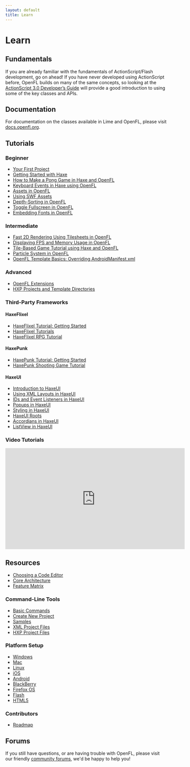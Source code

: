 ```yaml
---
layout: default
title: Learn
---
```


# Learn

## Fundamentals

If you are already familiar with the fundamentals of ActionScript/Flash development, go on ahead! If you have never developed using ActionScript before, OpenFL builds on many of the same concepts, so looking at the <a href="http://help.adobe.com/en_US/as3/dev/index.html" target="_blank">ActionScript 3.0 Developer’s Guide</a> will provide a good introduction to using some of the key classes and APIs.

## Documentation

For documentation on the classes available in Lime and OpenFL, please visit <a href="http://docs.openfl.org" target="_blank">docs.openfl.org</a>.

## Tutorials

<style>.glyphicon-new-window { color: #DDD; }</style>

### Beginner

 * [Your First Project](/learn/tutorials/your-first-project/)
 * <span class="glyphicon glyphicon-new-window"></span> <a href="http://haxecoder.com/post.php?id=9" target="_blank">Getting Started with Haxe</a>
 * <span class="glyphicon glyphicon-new-window"></span> <a href="http://haxecoder.com/post.php?id=14" target="_blank">How to Make a Pong Game in Haxe and OpenFL</a>
 * <span class="glyphicon glyphicon-new-window"></span> <a href="http://haxecoder.com/post.php?id=19" target="_blank">Keyboard Events in Haxe using OpenFL</a>
 * <span class="glyphicon glyphicon-new-window"></span> <a href="http://haxecoder.com/post.php?id=20" target="_blank">Assets in OpenFL</a>
 * [Using SWF Assets](/learn/tutorials/using-swf-assets/)
 * <span class="glyphicon glyphicon-new-window"></span> <a href="http://haxecoder.com/post.php?id=66" target="_blank">Depth-Sorting in OpenFL</a>
 * <span class="glyphicon glyphicon-new-window"></span> <a href="http://haxecoder.com/post.php?id=67" target="_blank">Toggle Fullscreen in OpenFL</a>
 * <span class="glyphicon glyphicon-new-window"></span> <a href="http://haxecoder.com/post.php?id=69" target="_blank">Embedding Fonts in OpenFL</a>

### Intermediate

 * <span class="glyphicon glyphicon-new-window"></span> <a href="http://haxecoder.com/post.php?id=21" target="_blank">Fast 2D Rendering Using Tilesheets in OpenFL</a>
 * <span class="glyphicon glyphicon-new-window"></span> <a href="http://haxecoder.com/post.php?id=24" target="_blank">Displaying FPS and Memory Usage in OpenFL</a>
 * <span class="glyphicon glyphicon-new-window"></span> <a href="http://haxecoder.com/post.php?id=25" target="_blank">Tile-Based Game Tutorial using Haxe and OpenFL</a>
 * <span class="glyphicon glyphicon-new-window"></span> <a href="http://haxecoder.com/post.php?id=68" target="_blank">Particle System in OpenFL</a>
 * <span class="glyphicon glyphicon-new-window"></span> <a href="http://player03.com/2014/08/14/template-basics/" target="_blank">OpenFL Template Basics: Overriding AndroidManifest.xml</a>

### Advanced

 * <span class="glyphicon glyphicon-new-window"></span> <a href="http://player03.com/2014/08/09/openfl-extensions/" target="_blank">OpenFL Extensions</a>
 * <span class="glyphicon glyphicon-new-window"></span> <a href="http://player03.com/2014/08/24/hxp/" target="_blank">HXP Projects and Template Directories</a>

### Third-Party Frameworks

#### HaxeFlixel

 * <span class="glyphicon glyphicon-new-window"></span> <a href="http://haxecoder.com/post.php?id=44" target="_blank">HaxeFlixel Tutorial: Getting Started</a>
 * <span class="glyphicon glyphicon-new-window"></span> <a href="http://haxeflixel.com/documentation/tutorials/" target="_blank">HaxeFlixel Tutorials</a>
 * <span class="glyphicon glyphicon-new-window"></span> <a href="http://haxecoder.com/post.php?id=45" target="_blank">HaxeFlixel RPG Tutorial</a>

#### HaxePunk

 * <span class="glyphicon glyphicon-new-window"></span> <a href="http://haxecoder.com/post.php?id=31" target="_blank">HaxePunk Tutorial: Getting Started</a>
 * <span class="glyphicon glyphicon-new-window"></span> <a href="http://haxecoder.com/post.php?id=32" target="_blank">HaxePunk Shooting Game Tutorial</a>

#### HaxeUI

 * <span class="glyphicon glyphicon-new-window"></span> <a href="http://haxecoder.com/post.php?id=70" target="_blank">Introduction to HaxeUI</a>
 * <span class="glyphicon glyphicon-new-window"></span> <a href="http://haxecoder.com/post.php?id=71" target="_blank">Using XML Layouts in HaxeUI</a>
 * <span class="glyphicon glyphicon-new-window"></span> <a href="http://haxecoder.com/post.php?id=72" target="_blank">IDs and Event Listeners in HaxeUI</a>
 * <span class="glyphicon glyphicon-new-window"></span> <a href="http://haxecoder.com/post.php?id=73" target="_blank">Popups in HaxeUI</a>
 * <span class="glyphicon glyphicon-new-window"></span> <a href="http://haxecoder.com/post.php?id=74" target="_blank">Styling in HaxeUI</a>
 * <span class="glyphicon glyphicon-new-window"></span> <a href="http://haxecoder.com/post.php?id=75" target="_blank">HaxeUI Roots</a>
 * <span class="glyphicon glyphicon-new-window"></span> <a href="http://haxecoder.com/post.php?id=76" target="_blank">Accordians in HaxeUI</a>
 * <span class="glyphicon glyphicon-new-window"></span> <a href="http://haxecoder.com/post.php?id=77" target="_blank">ListView in HaxeUI</a>

### Video Tutorials

<iframe width="560" height="315" src="https://www.youtube.com/embed/xR329GUZTn0?list=PLF1S8k0g8YOU31vqHtZSpGY64DEbh0dr3&showinfo=1" frameborder="0" allowfullscreen></iframe>

## Resources

 * [Choosing a Code Editor](/learn/resources/choosing-a-code-editor/)
 * [Core Architecture](/learn/resources/core-architecture/)
 * [Feature Matrix](/learn/resources/feature-matrix/)

### Command-Line Tools

 * [Basic Commands](/learn/resources/command-line-tools/basic-commands/)
 * [Create New Project](/learn/resources/command-line-tools/create-new-project/)
 * [Samples](/learn/resources/command-line-tools/samples/)
 * [XML Project Files](/learn/resources/command-line-tools/project-files/xml-format/)
 * [HXP Project Files](/learn/resources/command-line-tools/project-files/hxp-format/)

### Platform Setup

 * [Windows](/learn/resources/advanced-setup/windows/)
 * [Mac](/learn/resources/advanced-setup/mac/)
 * [Linux](/learn/resources/advanced-setup/linux/)
 * [iOS](/learn/resources/advanced-setup/ios/)
 * [Android](/learn/resources/advanced-setup/android/)
 * [BlackBerry](/learn/resources/advanced-setup/blackberry/)
 * [Firefox OS](/learn/resources/advanced-setup/firefox-os/)
 * [Flash](/learn/resources/advanced-setup/flash/)
 * [HTML5](/learn/resources/advanced-setup/html5/)

### Contributors

 * [Roadmap](/learn/resources/contributors/roadmap/)

## Forums

If you still have questions, or are having trouble with OpenFL, please visit our friendly [community forums](http://community.openfl.org), we'd be happy to help you!
